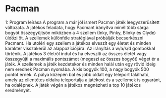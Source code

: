 # Pacman

1: Program leírása
A program a már jól ismert Pacman játék leegyszerűsített változata. A játékos feladata, hogy Pacmant irányítva minél több sárga bogyót összegyűjtsön miközben a 4 szellem (Inky, Pinky, Blinky és Clyde) üldözi őt. A szellemek különféle stratégiával próbálják becserkészni Pacmant. Ha utoléri egy szellem a játékos elveszít egy életet és minden karakter visszakerül az alappozíciójára. Az irányítás a w/a/s/d gombokkal történik. A játékos 3 életről indul és ha elveszíti az összes életét vagy összegyűjti a maximális pontszámot (megeszi az összes bogyót) véget ér a játék. A szellemek a játék kezdetekor és minden halál után egy rövid ideig nem erednek Pacman nyomába. A kis bogyók 100, a nagy bogyók 500 pontot érnek. A pálya közepén bal és jobb oldalt egy teleport található, amely az ellentétes oldalra teleportálja a játékost és a szellemek is egyaránt, ha odalépnek. A játék végén a játékos megnézheti a top 10 játékos eredményét.
